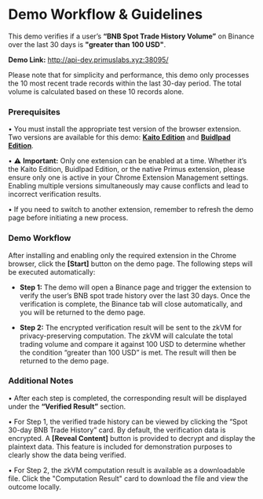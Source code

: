 # Demo Workflow & Guidelines

This demo verifies if a user’s **“BNB Spot Trade History Volume”** on Binance over the last 30 days is **"greater than 100 USD"**. 

**Demo Link:** http://api-dev.primuslabs.xyz:38095/

Please note that for simplicity and performance, this demo only processes the 10 most recent trade records within the last 30-day period. The total volume is calculated based on these 10 records alone.

### Prerequisites

•	You must install the appropriate test version of the browser extension. Two versions are available for this demo: **[Kaito Edition](https://github.com/primus-labs/DVC-example-frontend/blob/main/extensions/Kaito.zip)** and **[Buidlpad Edition](https://github.com/primus-labs/DVC-example-frontend/blob/main/extensions/Buidlpad.zip)**.

•	⚠️ **Important:** Only one extension can be enabled at a time. Whether it’s the Kaito Edition, Buidlpad Edition, or the native Primus extension, please ensure only one is active in your Chrome Extension Management settings. Enabling multiple versions simultaneously may cause conflicts and lead to incorrect verification results.

•	If you need to switch to another extension, remember to refresh the demo page before initiating a new process.

### Demo Workflow

After installing and enabling only the required extension in the Chrome browser, click the **[Start]** button on the demo page. The following steps will be executed automatically:

- **Step 1:**	The demo will open a Binance page and trigger the extension to verify the user’s BNB spot trade history over the last 30 days. Once the verification is complete, the Binance tab will close automatically, and you will be returned to the demo page.

- **Step 2:**	The encrypted verification result will be sent to the zkVM for privacy-preserving computation. The zkVM will calculate the total trading volume and compare it against 100 USD to determine whether the condition “greater than 100 USD” is met. The result will then be returned to the demo page.

### Additional Notes

•	After each step is completed, the corresponding result will be displayed under the **“Verified Result”** section.

•	For Step 1, the verified trade history can be viewed by clicking the “Spot 30-day BNB Trade History” card. By default, the verification data is encrypted. A **[Reveal Content]** button is provided to decrypt and display the plaintext data. This feature is included for demonstration purposes to clearly show the data being verified.

•	For Step 2, the zkVM computation result is available as a downloadable file. Click the "Computation Result" card to download the file and view the outcome locally.
